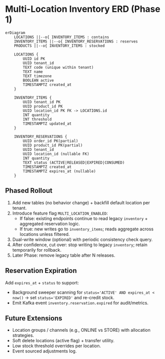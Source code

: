 # Multi-Location Inventory ERD (Phase 1)

```mermaid
erDiagram
    LOCATIONS ||--o{ INVENTORY_ITEMS : contains
    INVENTORY_ITEMS ||--o{ INVENTORY_RESERVATIONS : reserves
    PRODUCTS ||--o{ INVENTORY_ITEMS : stocked

    LOCATIONS {
        UUID id PK
        UUID tenant_id
        TEXT code (unique within tenant)
        TEXT name
        TEXT timezone
        BOOLEAN active
        TIMESTAMPTZ created_at
    }

    INVENTORY_ITEMS {
        UUID tenant_id PK
        UUID product_id PK
        UUID location_id PK FK -> LOCATIONS.id
        INT quantity
        INT threshold
        TIMESTAMPTZ updated_at
    }

    INVENTORY_RESERVATIONS {
        UUID order_id PK(partial)
        UUID product_id PK(partial)
        UUID tenant_id
        UUID location_id (nullable FK)
        INT quantity
        TEXT status (ACTIVE|RELEASED|EXPIRED|CONSUMED)
        TIMESTAMPTZ created_at
        TIMESTAMPTZ expires_at (nullable)
    }
```

## Phased Rollout

1. Add new tables (no behavior change) + backfill default location per tenant.
2. Introduce feature flag `MULTI_LOCATION_ENABLED`:
   - If false: existing endpoints continue to read legacy `inventory` + aggregated reservation logic.
   - If true: new writes go to `inventory_items`; reads aggregate across locations unless filtered.
3. Dual-write window (optional) with periodic consistency check query.
4. After confidence, cut over: stop writing to legacy `inventory`; retain temporarily for rollback.
5. Later Phase: remove legacy table after N releases.

## Reservation Expiration

Add `expires_at` + `status` to support:

- Background sweeper scanning for `status='ACTIVE' AND expires_at < now()` -> set `status='EXPIRED'` and re-credit stock.
- Emit Kafka event `inventory.reservation.expired` for audit/metrics.

## Future Extensions

- Location groups / channels (e.g., ONLINE vs STORE) with allocation strategies.
- Soft delete locations (active flag) + transfer utility.
- Low stock threshold overrides per location.
- Event sourced adjustments log.
